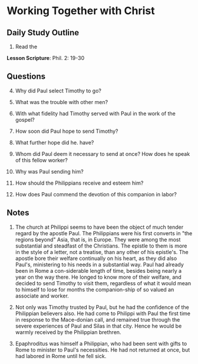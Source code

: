 # Working Together with Christ

## Daily Study Outline

1. Read the

**Lesson Scripture**: Phil. 2: 19-30

## Questions

4. Why did Paul select Timothy to go? 

5. What was the trouble with other men? 

6. With what fidelity had Timothy served with Paul in the work of the gospel? 

7. How soon did Paul hope to send Timothy? 

8. What further hope did he. have? 

9. Whom did Paul deem it necessary to send at once? How does he speak of this fellow worker? 

11. Why was Paul sending him? 

12. How should the Philippians receive and esteem him? 

13. How does Paul commend the devotion of this companion in labor? 

## Notes

1. The church at Philippi seems to have been the object of much tender regard by the apostle Paul. The Philippians were his first converts in "the regions beyond" Asia, that is, in Europe. They were among the most substantial and steadfast of the Christians. The epistle to them is more in the style of a letter, not a treatise, than any other of his epistle's. The apostle bore their welfare continually on his heart, as they did also Paul's, ministering to his needs in a substantial way. Paul had already been in Rome a con-siderable length of time, besides being nearly a year on the way there. He longed to know more of their welfare, and decided to send Timothy to visit them, regardless of what it would mean to himself to lose for months the companion-ship of so valued an associate and worker.

4. Not only was Timothy trusted by Paul, but he had the confidence of the Philippian believers also. He had come to Philippi with Paul the first time in response to the Mace-donian call, and remained true through the severe experiences of Paul and Silas in that city. Hence he would be warmly received by the Philippian brethren.

5. Epaphroditus was himself a Philippian, who had been sent with gifts to Rome to minister to Paul's necessities. He had not returned at once, but had labored in Rome until he fell sick.
